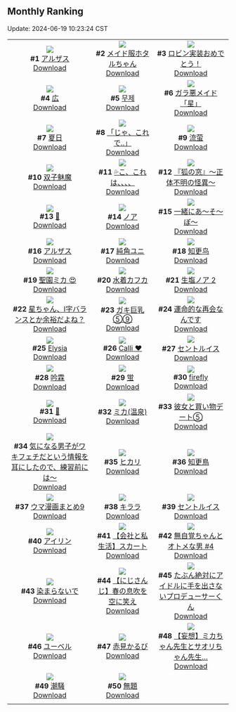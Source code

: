 ## Monthly Ranking
Update: 2024-06-19 10:23:24 CST

|      |      |      |
| :----: | :----: | :----: |
| ![](https://i.pixiv.re/c/240x480/img-master/img/2024/05/21/20/00/08/118928207_p0_master1200.jpg)<br>**#1** [アルザス](https://www.pixiv.net/artworks/118928207)<br>[Download](https://i.pixiv.re/img-original/img/2024/05/21/20/00/08/118928207_p0.jpg) | ![](https://i.pixiv.re/c/240x480/img-master/img/2024/05/20/09/01/06/118880286_p0_master1200.jpg)<br>**#2** [メイド服ホタルちゃん](https://www.pixiv.net/artworks/118880286)<br>[Download](https://i.pixiv.re/img-original/img/2024/05/20/09/01/06/118880286_p0.jpg) | ![](https://i.pixiv.re/c/240x480/img-master/img/2024/05/21/00/00/21/118908856_p0_master1200.jpg)<br>**#3** [ロビン実装おめでとう！](https://www.pixiv.net/artworks/118908856)<br>[Download](https://i.pixiv.re/img-original/img/2024/05/21/00/00/21/118908856_p0.png) |
| ![](https://i.pixiv.re/c/240x480/img-master/img/2024/05/21/20/10/38/118928589_p0_master1200.jpg)<br>**#4** [広](https://www.pixiv.net/artworks/118928589)<br>[Download](https://i.pixiv.re/img-original/img/2024/05/21/20/10/38/118928589_p0.png) | ![](https://i.pixiv.re/c/240x480/img-master/img/2024/05/21/18/51/57/118926330_p0_master1200.jpg)<br>**#5** [무제](https://www.pixiv.net/artworks/118926330)<br>[Download](https://i.pixiv.re/img-original/img/2024/05/21/18/51/57/118926330_p0.png) | ![](https://i.pixiv.re/c/240x480/img-master/img/2024/05/22/00/00/26/118936191_p0_master1200.jpg)<br>**#6** [ガラ悪メイド「星」](https://www.pixiv.net/artworks/118936191)<br>[Download](https://i.pixiv.re/img-original/img/2024/05/22/00/00/26/118936191_p0.jpg) |
| ![](https://i.pixiv.re/c/240x480/img-master/img/2024/05/19/00/00/33/118846384_p0_master1200.jpg)<br>**#7** [夏日](https://www.pixiv.net/artworks/118846384)<br>[Download](https://i.pixiv.re/img-original/img/2024/05/19/00/00/33/118846384_p0.png) | ![](https://i.pixiv.re/c/240x480/img-master/img/2024/05/21/17/05/20/118923999_p0_master1200.jpg)<br>**#8** [「じゃ、これで..」](https://www.pixiv.net/artworks/118923999)<br>[Download](https://i.pixiv.re/img-original/img/2024/05/21/17/05/20/118923999_p0.png) | ![](https://i.pixiv.re/c/240x480/img-master/img/2024/05/21/18/29/35/118925865_p0_master1200.jpg)<br>**#9** [流萤](https://www.pixiv.net/artworks/118925865)<br>[Download](https://i.pixiv.re/img-original/img/2024/05/21/18/29/35/118925865_p0.jpg) |
| ![](https://i.pixiv.re/c/240x480/img-master/img/2024/05/19/00/38/26/118847855_p0_master1200.jpg)<br>**#10** [双子魅魔](https://www.pixiv.net/artworks/118847855)<br>[Download](https://i.pixiv.re/img-original/img/2024/05/19/00/38/26/118847855_p0.jpg) | ![](https://i.pixiv.re/c/240x480/img-master/img/2024/05/19/08/00/08/118854370_p0_master1200.jpg)<br>**#11** [💦こ、これは、、、、](https://www.pixiv.net/artworks/118854370)<br>[Download](https://i.pixiv.re/img-original/img/2024/05/19/08/00/08/118854370_p0.jpg) | ![](https://i.pixiv.re/c/240x480/img-master/img/2024/05/21/18/31/14/118925943_p0_master1200.jpg)<br>**#12** [『狐の窓』～正体不明の怪異～](https://www.pixiv.net/artworks/118925943)<br>[Download](https://i.pixiv.re/img-original/img/2024/05/21/18/31/14/118925943_p0.png) |
| ![](https://i.pixiv.re/c/240x480/img-master/img/2024/05/20/00/13/28/118881057_p0_master1200.jpg)<br>**#13** [👙](https://www.pixiv.net/artworks/118881057)<br>[Download](https://i.pixiv.re/img-original/img/2024/05/20/00/13/28/118881057_p0.png) | ![](https://i.pixiv.re/c/240x480/img-master/img/2024/05/21/12/53/28/118920231_p0_master1200.jpg)<br>**#14** [ノア](https://www.pixiv.net/artworks/118920231)<br>[Download](https://i.pixiv.re/img-original/img/2024/05/21/12/53/28/118920231_p0.png) | ![](https://i.pixiv.re/c/240x480/img-master/img/2024/05/20/19/14/50/118899334_p0_master1200.jpg)<br>**#15** [一緒にあ〜そ〜ぼ〜](https://www.pixiv.net/artworks/118899334)<br>[Download](https://i.pixiv.re/img-original/img/2024/05/20/19/14/50/118899334_p0.jpg) |
| ![](https://i.pixiv.re/c/240x480/img-master/img/2024/05/22/22/00/03/118959532_p0_master1200.jpg)<br>**#16** [アルザス](https://www.pixiv.net/artworks/118959532)<br>[Download](https://i.pixiv.re/img-original/img/2024/05/22/22/00/03/118959532_p0.jpg) | ![](https://i.pixiv.re/c/240x480/img-master/img/2024/05/21/17/06/17/118924014_p0_master1200.jpg)<br>**#17** [純角ユニ](https://www.pixiv.net/artworks/118924014)<br>[Download](https://i.pixiv.re/img-original/img/2024/05/21/17/06/17/118924014_p0.png) | ![](https://i.pixiv.re/c/240x480/img-master/img/2024/05/22/00/18/26/118929193_p0_master1200.jpg)<br>**#18** [知更鸟](https://www.pixiv.net/artworks/118929193)<br>[Download](https://i.pixiv.re/img-original/img/2024/05/22/00/18/26/118929193_p0.jpg) |
| ![](https://i.pixiv.re/c/240x480/img-master/img/2024/05/21/08/33/39/118916859_p0_master1200.jpg)<br>**#19** [聖園ミカ 😍](https://www.pixiv.net/artworks/118916859)<br>[Download](https://i.pixiv.re/img-original/img/2024/05/21/08/33/39/118916859_p0.jpg) | ![](https://i.pixiv.re/c/240x480/img-master/img/2024/05/21/19/30/03/118927341_p0_master1200.jpg)<br>**#20** [水着カフカ](https://www.pixiv.net/artworks/118927341)<br>[Download](https://i.pixiv.re/img-original/img/2024/05/21/19/30/03/118927341_p0.jpg) | ![](https://i.pixiv.re/c/240x480/img-master/img/2024/05/20/19/07/39/118899147_p0_master1200.jpg)<br>**#21** [生塩ノア  2](https://www.pixiv.net/artworks/118899147)<br>[Download](https://i.pixiv.re/img-original/img/2024/05/20/19/07/39/118899147_p0.jpg) |
| ![](https://i.pixiv.re/c/240x480/img-master/img/2024/05/20/19/21/15/118899470_p0_master1200.jpg)<br>**#22** [星ちゃん、I字バランスとか余裕だよね？](https://www.pixiv.net/artworks/118899470)<br>[Download](https://i.pixiv.re/img-original/img/2024/05/20/19/21/15/118899470_p0.jpg) | ![](https://i.pixiv.re/c/240x480/img-master/img/2024/05/20/08/00/05/118888275_p0_master1200.jpg)<br>**#23** [ガキ巨乳⑤⑨](https://www.pixiv.net/artworks/118888275)<br>[Download](https://i.pixiv.re/img-original/img/2024/05/20/08/00/05/118888275_p0.jpg) | ![](https://i.pixiv.re/c/240x480/img-master/img/2024/05/21/03/53/30/118913757_p0_master1200.jpg)<br>**#24** [運命的な再会なんです](https://www.pixiv.net/artworks/118913757)<br>[Download](https://i.pixiv.re/img-original/img/2024/05/21/03/53/30/118913757_p0.jpg) |
| ![](https://i.pixiv.re/c/240x480/img-master/img/2024/05/20/00/39/21/118881924_p0_master1200.jpg)<br>**#25** [Elysia](https://www.pixiv.net/artworks/118881924)<br>[Download](https://i.pixiv.re/img-original/img/2024/05/20/00/39/21/118881924_p0.jpg) | ![](https://i.pixiv.re/c/240x480/img-master/img/2024/05/21/08/29/07/118916783_p0_master1200.jpg)<br>**#26** [Calli ❤️](https://www.pixiv.net/artworks/118916783)<br>[Download](https://i.pixiv.re/img-original/img/2024/05/21/08/29/07/118916783_p0.png) | ![](https://i.pixiv.re/c/240x480/img-master/img/2024/05/20/19/51/01/118900256_p0_master1200.jpg)<br>**#27** [セントルイス](https://www.pixiv.net/artworks/118900256)<br>[Download](https://i.pixiv.re/img-original/img/2024/05/20/19/51/01/118900256_p0.jpg) |
| ![](https://i.pixiv.re/c/240x480/img-master/img/2024/05/23/16/36/47/118978256_p0_master1200.jpg)<br>**#28** [吟霖](https://www.pixiv.net/artworks/118978256)<br>[Download](https://i.pixiv.re/img-original/img/2024/05/23/16/36/47/118978256_p0.jpg) | ![](https://i.pixiv.re/c/240x480/img-master/img/2024/05/20/00/01/39/118880473_p0_master1200.jpg)<br>**#29** [蛍](https://www.pixiv.net/artworks/118880473)<br>[Download](https://i.pixiv.re/img-original/img/2024/05/20/00/01/39/118880473_p0.jpg) | ![](https://i.pixiv.re/c/240x480/img-master/img/2024/05/22/20/53/27/118957281_p0_master1200.jpg)<br>**#30** [firefly](https://www.pixiv.net/artworks/118957281)<br>[Download](https://i.pixiv.re/img-original/img/2024/05/22/20/53/27/118957281_p0.jpg) |
| ![](https://i.pixiv.re/c/240x480/img-master/img/2024/05/20/00/00/34/118880308_p0_master1200.jpg)<br>**#31** [🍒](https://www.pixiv.net/artworks/118880308)<br>[Download](https://i.pixiv.re/img-original/img/2024/05/20/00/00/34/118880308_p0.jpg) | ![](https://i.pixiv.re/c/240x480/img-master/img/2024/05/20/15/19/27/118894375_p0_master1200.jpg)<br>**#32** [ミカ(温泉)](https://www.pixiv.net/artworks/118894375)<br>[Download](https://i.pixiv.re/img-original/img/2024/05/20/15/19/27/118894375_p0.jpg) | ![](https://i.pixiv.re/c/240x480/img-master/img/2024/05/20/17/15/46/118896432_p0_master1200.jpg)<br>**#33** [彼女と買い物デート⑤](https://www.pixiv.net/artworks/118896432)<br>[Download](https://i.pixiv.re/img-original/img/2024/05/20/17/15/46/118896432_p0.jpg) |
| ![](https://i.pixiv.re/c/240x480/img-master/img/2024/05/20/00/00/40/118880334_p0_master1200.jpg)<br>**#34** [気になる男子がワキフェチだという情報を耳にしたので、練習前には～](https://www.pixiv.net/artworks/118880334)<br>[Download](https://i.pixiv.re/img-original/img/2024/05/20/00/00/40/118880334_p0.jpg) | ![](https://i.pixiv.re/c/240x480/img-master/img/2024/05/21/22/11/50/118932619_p0_master1200.jpg)<br>**#35** [ヒカリ](https://www.pixiv.net/artworks/118932619)<br>[Download](https://i.pixiv.re/img-original/img/2024/05/21/22/11/50/118932619_p0.jpg) | ![](https://i.pixiv.re/c/240x480/img-master/img/2024/05/22/18/00/14/118952831_p0_master1200.jpg)<br>**#36** [知更鳥](https://www.pixiv.net/artworks/118952831)<br>[Download](https://i.pixiv.re/img-original/img/2024/05/22/18/00/14/118952831_p0.jpg) |
| ![](https://i.pixiv.re/c/240x480/img-master/img/2024/05/22/12/49/08/118947603_p0_master1200.jpg)<br>**#37** [ウマ漫画まとめ9](https://www.pixiv.net/artworks/118947603)<br>[Download](https://i.pixiv.re/img-original/img/2024/05/22/12/49/08/118947603_p0.png) | ![](https://i.pixiv.re/c/240x480/img-master/img/2024/05/21/23/16/01/118934732_p0_master1200.jpg)<br>**#38** [キララ](https://www.pixiv.net/artworks/118934732)<br>[Download](https://i.pixiv.re/img-original/img/2024/05/21/23/16/01/118934732_p0.png) | ![](https://i.pixiv.re/c/240x480/img-master/img/2024/05/23/19/37/10/118982240_p0_master1200.jpg)<br>**#39** [セントルイス](https://www.pixiv.net/artworks/118982240)<br>[Download](https://i.pixiv.re/img-original/img/2024/05/23/19/37/10/118982240_p0.jpg) |
| ![](https://i.pixiv.re/c/240x480/img-master/img/2024/05/21/00/00/35/118908917_p0_master1200.jpg)<br>**#40** [アイリン](https://www.pixiv.net/artworks/118908917)<br>[Download](https://i.pixiv.re/img-original/img/2024/05/21/00/00/35/118908917_p0.jpg) | ![](https://i.pixiv.re/c/240x480/img-master/img/2024/05/21/12/00/20/118919407_p0_master1200.jpg)<br>**#41** [【会社と私生活】スカート](https://www.pixiv.net/artworks/118919407)<br>[Download](https://i.pixiv.re/img-original/img/2024/05/21/12/00/20/118919407_p0.jpg) | ![](https://i.pixiv.re/c/240x480/img-master/img/2024/05/21/00/00/10/118908795_p0_master1200.jpg)<br>**#42** [無自覚ちゃんとオトメな男 #4](https://www.pixiv.net/artworks/118908795)<br>[Download](https://i.pixiv.re/img-original/img/2024/05/21/00/00/10/118908795_p0.jpg) |
| ![](https://i.pixiv.re/c/240x480/img-master/img/2024/05/21/00/00/05/118908777_p0_master1200.jpg)<br>**#43** [染まらないで](https://www.pixiv.net/artworks/118908777)<br>[Download](https://i.pixiv.re/img-original/img/2024/05/21/00/00/05/118908777_p0.jpg) | ![](https://i.pixiv.re/c/240x480/img-master/img/2024/05/20/00/05/56/118880765_p0_master1200.jpg)<br>**#44** [【にじさんじ】春の息吹を空に笑え](https://www.pixiv.net/artworks/118880765)<br>[Download](https://i.pixiv.re/img-original/img/2024/05/20/00/05/56/118880765_p0.png) | ![](https://i.pixiv.re/c/240x480/img-master/img/2024/05/21/21/54/21/118932023_p0_master1200.jpg)<br>**#45** [たぶん絶対にアイドルに手を出さないプロデューサーくん](https://www.pixiv.net/artworks/118932023)<br>[Download](https://i.pixiv.re/img-original/img/2024/05/21/21/54/21/118932023_p0.jpg) |
| ![](https://i.pixiv.re/c/240x480/img-master/img/2024/05/20/17/47/44/118897074_p0_master1200.jpg)<br>**#46** [ユーベル](https://www.pixiv.net/artworks/118897074)<br>[Download](https://i.pixiv.re/img-original/img/2024/05/20/17/47/44/118897074_p0.jpg) | ![](https://i.pixiv.re/c/240x480/img-master/img/2024/05/21/00/00/18/118908844_p0_master1200.jpg)<br>**#47** [赤見かるび](https://www.pixiv.net/artworks/118908844)<br>[Download](https://i.pixiv.re/img-original/img/2024/05/21/00/00/18/118908844_p0.png) | ![](https://i.pixiv.re/c/240x480/img-master/img/2024/05/23/19/19/35/118981793_p0_master1200.jpg)<br>**#48** [【妄想】ミカちゃん先生とサオリちゃん先生…](https://www.pixiv.net/artworks/118981793)<br>[Download](https://i.pixiv.re/img-original/img/2024/05/23/19/19/35/118981793_p0.png) |
| ![](https://i.pixiv.re/c/240x480/img-master/img/2024/05/23/19/24/43/118981923_p0_master1200.jpg)<br>**#49** [潮騒](https://www.pixiv.net/artworks/118981923)<br>[Download](https://i.pixiv.re/img-original/img/2024/05/23/19/24/43/118981923_p0.jpg) | ![](https://i.pixiv.re/c/240x480/img-master/img/2024/05/19/00/00/21/118846311_p0_master1200.jpg)<br>**#50** [無題](https://www.pixiv.net/artworks/118846311)<br>[Download](https://i.pixiv.re/img-original/img/2024/05/19/00/00/21/118846311_p0.jpg) |
|      |
